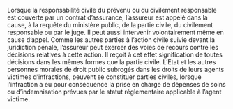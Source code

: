 Lorsque la responsabilité civile du prévenu ou du civilement responsable est couverte par un contrat d’assurance, l’assureur est appelé dans la cause, à la requête du ministère public, de la partie civile, du civilement responsable ou par le juge. Il peut aussi intervenir volontairement même en cause d’appel.
Comme les autres parties à l’action civile suivie devant la juridiction pénale, l’assureur peut exercer des voies de recours contre les décisions relatives à cette action. Il reçoit à cet effet signification de toutes décisions dans les mêmes formes que la partie civile.
L’Etat et les autres personnes morales de droit public subrogés dans les droits de leurs agents victimes d’infractions, peuvent se constituer parties civiles, lorsque l’infraction a eu pour conséquence la prise en charge de dépenses de soins ou d’indemnisation prévues par le statut réglementaire applicable à l’agent victime.